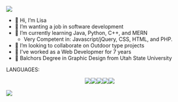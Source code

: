 ![](https://github.com/lisabroadhead/lisabroadhead/blob/main/me.png)

- 👋 Hi, I’m Lisa
- 👀 I’m wanting a job in software development
- 🌱 I’m currently learning Java, Python, C++, and MERN
  - Very Competent in: Javascript/jQuery, CSS, HTML, and PHP.
- 💞️ I’m looking to collaborate on Outdoor type projects
- 💪 I've worked as a Web Developmer for 7 years
- 📖 Balchors Degree in Graphic Design from Utah State University

<p>LANGUAGES:</p>
<div class="languages-wrap">
<img src="https://img.shields.io/badge/JavaScript-323330?style=for-the-badge&logo=javascript&logoColor=F7DF1E"/><img src="https://img.shields.io/badge/jQuery-0769AD?style=for-the-badge&logo=jquery&logoColor=white"/><img src="https://img.shields.io/badge/HTML5-E34F26?style=for-the-badge&logo=html5&logoColor=white"/><img src="https://img.shields.io/badge/CSS3-1572B6?style=for-the-badge&logo=css3&logoColor=white"/><img src="https://img.shields.io/badge/PHP-777BB4?style=for-the-badge&logo=php&logoColor=white"/></div>

<br/>
<a href="https://www.linkedin.com/in/lisa-broadhead/"><img src="https://img.shields.io/badge/LinkedIn-0077B5?style=for-the-badge&logo=linkedin&logoColor=white" /></a>

<style> 
  .languages-wrap{display: flex; align-items: center;justify-content: center;flex-wrap: wrap;}
</style>


<!---
lisabroadhead/lisabroadhead is a ✨ special ✨ repository because its `README.md` (this file) appears on your GitHub profile.
You can click the Preview link to take a look at your changes.
--->
